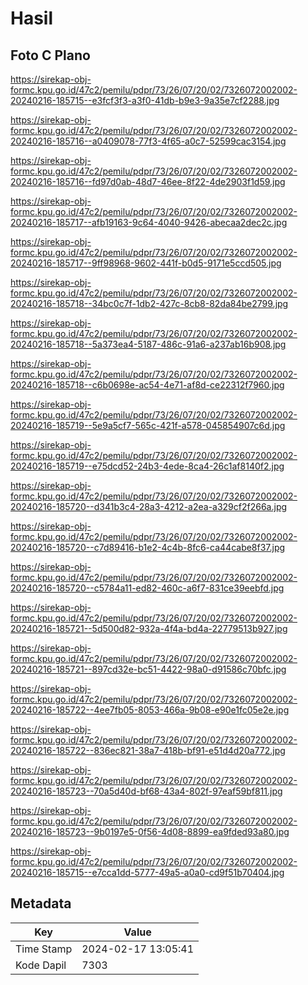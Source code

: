 # Hasil

## Foto C Plano

https://sirekap-obj-formc.kpu.go.id/47c2/pemilu/pdpr/73/26/07/20/02/7326072002002-20240216-185715--e3fcf3f3-a3f0-41db-b9e3-9a35e7cf2288.jpg

https://sirekap-obj-formc.kpu.go.id/47c2/pemilu/pdpr/73/26/07/20/02/7326072002002-20240216-185716--a0409078-77f3-4f65-a0c7-52599cac3154.jpg

https://sirekap-obj-formc.kpu.go.id/47c2/pemilu/pdpr/73/26/07/20/02/7326072002002-20240216-185716--fd97d0ab-48d7-46ee-8f22-4de2903f1d59.jpg

https://sirekap-obj-formc.kpu.go.id/47c2/pemilu/pdpr/73/26/07/20/02/7326072002002-20240216-185717--afb19163-9c64-4040-9426-abecaa2dec2c.jpg

https://sirekap-obj-formc.kpu.go.id/47c2/pemilu/pdpr/73/26/07/20/02/7326072002002-20240216-185717--9ff98968-9602-441f-b0d5-9171e5ccd505.jpg

https://sirekap-obj-formc.kpu.go.id/47c2/pemilu/pdpr/73/26/07/20/02/7326072002002-20240216-185718--34bc0c7f-1db2-427c-8cb8-82da84be2799.jpg

https://sirekap-obj-formc.kpu.go.id/47c2/pemilu/pdpr/73/26/07/20/02/7326072002002-20240216-185718--5a373ea4-5187-486c-91a6-a237ab16b908.jpg

https://sirekap-obj-formc.kpu.go.id/47c2/pemilu/pdpr/73/26/07/20/02/7326072002002-20240216-185718--c6b0698e-ac54-4e71-af8d-ce22312f7960.jpg

https://sirekap-obj-formc.kpu.go.id/47c2/pemilu/pdpr/73/26/07/20/02/7326072002002-20240216-185719--5e9a5cf7-565c-421f-a578-045854907c6d.jpg

https://sirekap-obj-formc.kpu.go.id/47c2/pemilu/pdpr/73/26/07/20/02/7326072002002-20240216-185719--e75dcd52-24b3-4ede-8ca4-26c1af8140f2.jpg

https://sirekap-obj-formc.kpu.go.id/47c2/pemilu/pdpr/73/26/07/20/02/7326072002002-20240216-185720--d341b3c4-28a3-4212-a2ea-a329cf2f266a.jpg

https://sirekap-obj-formc.kpu.go.id/47c2/pemilu/pdpr/73/26/07/20/02/7326072002002-20240216-185720--c7d89416-b1e2-4c4b-8fc6-ca44cabe8f37.jpg

https://sirekap-obj-formc.kpu.go.id/47c2/pemilu/pdpr/73/26/07/20/02/7326072002002-20240216-185720--c5784a11-ed82-460c-a6f7-831ce39eebfd.jpg

https://sirekap-obj-formc.kpu.go.id/47c2/pemilu/pdpr/73/26/07/20/02/7326072002002-20240216-185721--5d500d82-932a-4f4a-bd4a-22779513b927.jpg

https://sirekap-obj-formc.kpu.go.id/47c2/pemilu/pdpr/73/26/07/20/02/7326072002002-20240216-185721--897cd32e-bc51-4422-98a0-d91586c70bfc.jpg

https://sirekap-obj-formc.kpu.go.id/47c2/pemilu/pdpr/73/26/07/20/02/7326072002002-20240216-185722--4ee7fb05-8053-466a-9b08-e90e1fc05e2e.jpg

https://sirekap-obj-formc.kpu.go.id/47c2/pemilu/pdpr/73/26/07/20/02/7326072002002-20240216-185722--836ec821-38a7-418b-bf91-e51d4d20a772.jpg

https://sirekap-obj-formc.kpu.go.id/47c2/pemilu/pdpr/73/26/07/20/02/7326072002002-20240216-185723--70a5d40d-bf68-43a4-802f-97eaf59bf811.jpg

https://sirekap-obj-formc.kpu.go.id/47c2/pemilu/pdpr/73/26/07/20/02/7326072002002-20240216-185723--9b0197e5-0f56-4d08-8899-ea9fded93a80.jpg

https://sirekap-obj-formc.kpu.go.id/47c2/pemilu/pdpr/73/26/07/20/02/7326072002002-20240216-185715--e7cca1dd-5777-49a5-a0a0-cd9f51b70404.jpg


## Metadata

| Key        | Value               |
| ---------- | ------------------- |
| Time Stamp | 2024-02-17 13:05:41 |
| Kode Dapil | 7303                |



